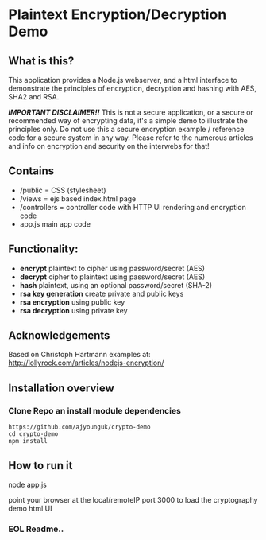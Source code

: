 # Plaintext Encryption/Decryption Demo

## What is this?
This application provides a Node.js webserver, and a html interface to demonstrate the principles of encryption, decryption and hashing with AES, SHA2 and RSA.



**_IMPORTANT DISCLAIMER!!_** This is not a secure application, or a secure or recommended way of encrypting data, it's a simple demo to illustrate the principles only. Do not use this a secure encryption example / reference code for a secure system in any way. Please refer to the numerous articles and info on encryption and security on the interwebs for that!

## Contains
- /public = CSS (stylesheet)
- /views = ejs based index.html page
- /controllers = controller code with HTTP UI rendering and encryption code
- app.js main app code

## Functionality:
- **encrypt** plaintext to cipher using password/secret (AES)
- **decrypt** cipher to plaintext using password/secret (AES)
- **hash** plaintext, using an optional password/secret (SHA-2)
- **rsa key generation** create private and public keys
- **rsa encryption** using public key
- **rsa decryption** using private key



## Acknowledgements
Based on Christoph Hartmann examples at:
http://lollyrock.com/articles/nodejs-encryption/

## Installation overview

### Clone Repo an install module dependencies

```
https://github.com/ajyounguk/crypto-demo
cd crypto-demo
npm install
```

## How to run it
node app.js

point your browser at the local/remoteIP port 3000 to load the cryptography demo html UI



### EOL Readme..
